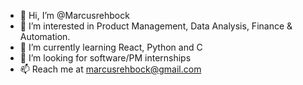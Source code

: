 - 👋 Hi, I’m @Marcusrehbock
- 👀 I’m interested in Product Management, Data Analysis, Finance & Automation.
- 🌱 I’m currently learning React, Python and C
- 💞️ I’m looking for software/PM internships
- 📫 Reach me at marcusrehbock@gmail.com

<!---
Marcusrehbock/Marcusrehbock is a ✨ special ✨ repository because its `README.md` (this file) appears on your GitHub profile.
You can click the Preview link to take a look at your changes.
--->
